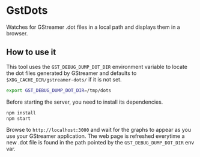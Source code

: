 # GstDots

Watches for GStreamer .dot files in a local path and displays them in a browser.

## How to use it

This tool uses the `GST_DEBUG_DUMP_DOT_DIR` environment variable to locate the dot
files generated by GStreamer and defaults to `$XDG_CACHE_DIR/gstreamer-dots/` if it is not set.

```sh
export GST_DEBUG_DUMP_DOT_DIR=/tmp/dots
```

Before starting the server, you need to install its dependencies.

```sh
npm install
npm start
```

Browse to `http://localhost:3000` and wait for the graphs to appear as you use your
GStreamer application. The web page is refreshed everytime a new .dot file is found
in the path pointed by the `GST_DEBUG_DUMP_DOT_DIR` env var.
